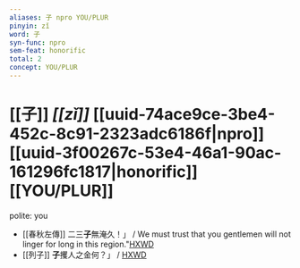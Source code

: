 ```yaml
---
aliases: 子 npro YOU/PLUR
pinyin: zǐ
word: 子
syn-func: npro
sem-feat: honorific
total: 2
concept: YOU/PLUR 
---
```

# [[子]] *[[zǐ]]*  [[uuid-74ace9ce-3be4-452c-8c91-2323adc6186f|npro]] [[uuid-3f00267c-53e4-46a1-90ac-161296fc1817|honorific]] [[YOU/PLUR]]
polite: you
 - [[春秋左傳]] 二三**子**無淹久！」 / We must trust that you gentlemen will not linger for long in this region."[HXWD](https://hxwd.org/textview.html?location=KR1e0001_tls_007-234a.9)
 - [[列子]] **子**攫人之金何？」 / [HXWD](https://hxwd.org/textview.html?location=KR5c0124_tls_008-34a.9)